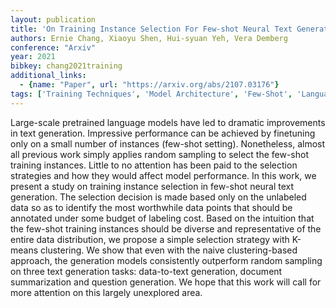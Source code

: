 ```yaml
---
layout: publication
title: 'On Training Instance Selection For Few-shot Neural Text Generation'
authors: Ernie Chang, Xiaoyu Shen, Hui-syuan Yeh, Vera Demberg
conference: "Arxiv"
year: 2021
bibkey: chang2021training
additional_links:
  - {name: "Paper", url: "https://arxiv.org/abs/2107.03176"}
tags: ['Training Techniques', 'Model Architecture', 'Few-Shot', 'Language Modeling', 'Applications', 'Attention Mechanism']
---
```

Large-scale pretrained language models have led to dramatic improvements in
text generation. Impressive performance can be achieved by finetuning only on a
small number of instances (few-shot setting). Nonetheless, almost all previous
work simply applies random sampling to select the few-shot training instances.
Little to no attention has been paid to the selection strategies and how they
would affect model performance. In this work, we present a study on training
instance selection in few-shot neural text generation. The selection decision
is made based only on the unlabeled data so as to identify the most worthwhile
data points that should be annotated under some budget of labeling cost. Based
on the intuition that the few-shot training instances should be diverse and
representative of the entire data distribution, we propose a simple selection
strategy with K-means clustering. We show that even with the naive
clustering-based approach, the generation models consistently outperform random
sampling on three text generation tasks: data-to-text generation, document
summarization and question generation. We hope that this work will call for
more attention on this largely unexplored area.
